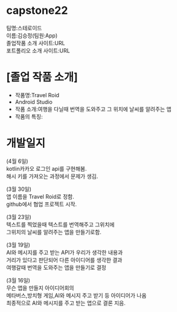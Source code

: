 # capstone22

팀명:스테로이드<br>
이름:김승정(팀원:App)<br>
졸업작품 소개 사이트:URL<br>
포트폴리오 소개 사이트:URL<p>
 # [졸업 작품 소개]
- 작품명:Travel Roid
- Android Studio
- 작품 소개:여행을 다닐때 번역을 도와주고 그 위치에 날씨를 알려주는 앱
- 작품의 특징: 
        
 # 개발일지
 
 
 (4월 6일)<br>
 kotlin카카오 로그인 api를 구현해봄.<br>
 해시 키를 가져오는 과정에서 문제가 생김.<br>
 
 (3월 30일)<br>
 앱 이름을 Travel Roid로 정함.<br>
 github에서 협업 프로젝트 시작.<br>
 
 (3월 23일)<br>
 텍스트를 찍었을때 텍스트를 번역해주고 그위치에<br> 
 그위치의 날씨를 알려주는 앱을 만들기로함.<br>
 
  (3월 19일)<br>
 AI와 메시지를 주고 받는 API가 우리가 생각한 내용과<br> 
 거리가 있다고 판단되어 다른 아이디어를 생각한 결과<br>
 여행갈때 번역을 도와주는 앱을 만들기로 결정<br> 
        
 (3월 16일)<br>
 무슨 앱을 만들지 아이디어회의<br>
 메타버스,방치형 게임,AI와 메시지 주고 받기 등 아이디어가 나옴<br>
 최종적으로 AI와 메시지를 주고 받는 앱으로 결론 지음.
        
       
 

        
        
 
 

        
  
        
 
        
        
        


